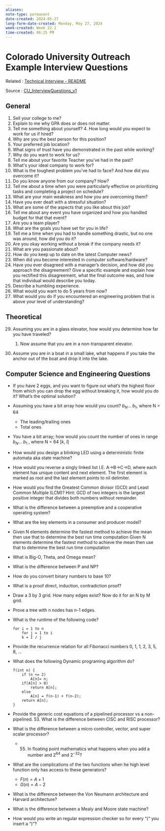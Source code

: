 ```yaml
---
aliases: 
note-type: permanent
date-created: 2024-05-27
long-form-date-created: Monday, May 27, 2024
week-created: Week 22.1
time-created: 06:25 PM
---
```


# Colorado University Outreach Example Interview Questions

Related : [Technical Interview - README](../README.md)

Source : [CU_InterviewQuestions_v1](../../attachments/CU_InterviewQuestions_v1.pdf)

## General

1. Sell your college to me?
2. Explain to me why GPA does or does not matter.
3. Tell me something about yourself? 4. How long would you expect to work for us if hired?
5. Why are you the best person for this position?
6. Your preferred job location?
7. What signs of trust have you demonstrated in the past while working?
8. Why do you want to work for us?
9. Tell me about your favorite Teacher you've had in the past?
10. What's your ideal company to work for?
11. What is the toughest problem you've had to face? And how did you overcome it?
12. Do you know anyone from our company? How?
13. Tell me about a time when you were particularly effective on prioritizing tasks and completing a project on schedule?
14. What are your main weakness and how you are overcoming them?
15. Have you ever dealt with a stressful situation?
16. What are some of the aspects that you like about this job?
17. Tell me about any event you have organized and how you handled budget for that that event?
18. Are you a team player?
19. What are the goals you have set for you in life?
20. Tell me a time when you had to handle something drastic, but no one was around, how did you do it?
21. Are you okay working without a break if the company needs it?
22. What are you passionate about?
23. How do you keep up to date on the latest Computer news?
24. When did you become interested in computer software/hardware?
25. Have you ever disagreed with a manager’s decision, and how did you approach the disagreement? Give a specific example and explain how you rectified this disagreement, what the final outcome was, and how that individual would describe you today.
26. Describe a humbling experience.
27. What would you want to do 5 years from now?
28. What would you do if you encountered an engineering problem that is above your level of understanding?

## Theoretical

29. Assuming you are in a glass elevator, how would you determine how far you have traveled?
    1. Now assume that you are in a non-transparent elevator.

30. Assume you are in a boat in a small lake, what happens if you take the anchor out of the boat and drop it into the lake.

## Computer Science and Engineering Questions

- If you have 2 eggs, and you want to figure out what’s the highest floor from which you can drop the egg without breaking it, how would you do it? What’s the optimal solution?
- Assuming you have a bit array how would you count? $b_{N}\ldots\:b_{1}$, where N = 64
    - The leading/trailing ones 
    - Total ones
- You have a bit array; how would you count the number of ones in range $b_{N}\ldots\:b_{1}$ , where N = 64 $[k,\:l]$
- How would you design a blinking LED using a deterministic finite automata aka state machine?
- How would you reverse a singly linked list I.E. A->B->C->D, where each element has unique content and next element. The first element is marked as root and the last element points to nil delimiter.
- How would you find the Greatest Common divisor (GCD) and Least Common Multiple (LCM)? Hint: GCD of two integers is the largest positive integer that divides both numbers without remainder.
- What is the difference between a preemptive and a cooperative operating system? 
- What are the key elements in a consumer and producer model? 
- Given N elements determine the fastest method to achieve the mean then use that to determine the best run time computation Given N elements determine the fastest method to achieve the mean then use that to determine the best run time computation
- What is Big-O, Theta, and Omega mean?
- What is the difference between P and NP?
- How do you convert binary numbers to base 10?
- What is a proof direct, induction, contradiction proof?
- Draw a 3 by 3 grid. How many edges exist? Now do it for an N by M grid.
- Prove a tree with n nodes has n-1 edges. 
- What is the runtime of the following code?

    ```pseudocode
    for i = 1 to n
        for j = 1 to i
        k = I / j
    ```

- Provide the recurrence relation for all Fibonacci numbers 0, 1, 1, 2, 3, 5, 8, ...
-  What does the following Dynamic programing algorithm do?

    ```pseudocode
    f(int n) {
        if (n <= 2)
            A[n]= n;
        if(A[n] > 0)
            return A[n];
        else
            A[n] = f(n-1) + f(n-2);
        return A[n];
    }
    ```

- Provide the generic cost equations of a pipelined processor vs a non-pipelined. 53. What is the difference between CISC and RISC processor?
- What is the difference between a micro controller, vector, and super scalar processor?
    - 55. In floating point mathematics what happens when you add a number and $2^{64}$ and $2^{-32}$?
- What are the complications of the two functions when he high level function only has access to these generators?
    - $F(n) = A + 1$
    - $G(n) = A - 2$
- What is the difference between the Von Neumann architecture and Harvard architecture?
-  What is the difference between a Mealy and Moore state machine?
-  How would you write an regular expression checker so for every “(“ you insert a “)”?
